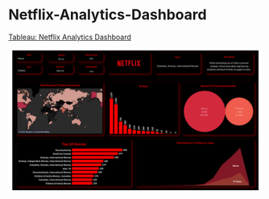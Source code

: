 # Netflix-Analytics-Dashboard

[Tableau: Netflix Analytics Dashboard](https://public.tableau.com/app/profile/derricktogodui/viz/Netflix_16971498849570/Netflix)

![dash](https://github.com/derricktogodui/Netflix-Analytics-Dashboard/blob/main/Netflix.png)
